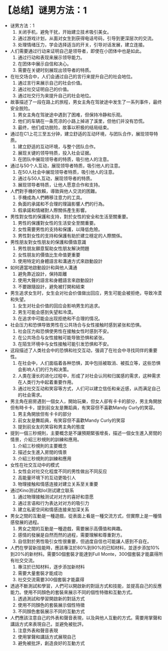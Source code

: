 # 【总结】谜男方法：1

-   谜男方法：1
    1.  关闭手机，避免干扰，开始建立技术吸引美女。
    2.  通过游戏计划，从面对女生到获得电话号码，引导到更深层次的交流。
    3.  处理情绪压力，学会选择适当的开关，引导对话发展，建立连接。
-   人们需要通过行动来证明自己是领导者，即使在小团体中也是如此。
    1.  通过行动和表现来展示领导能力。
    2.  在团体中展示自信和决心。
    3.  需要在关键时刻展现出领导者的特质。
-   在社交场合中，人们会通过自己的言行来提升自己的社会地位。
    1.  通过言行来展示自己的社会价值。
    2.  通过社交证明自己的价值。
    3.  通过社交行为来提升自己的社会地位。
-   故事描述了一段在路上的旅程，男女主角在驾驶途中发生了一系列事件，最终安全脱险。
    1.  男女主角在驾驶途中遇到了困难，但保持冷静和乐观。
    2.  他们的车辆在一条荒凉的小路上掉进了溪里，但他们并没有恐慌。
    3.  最终，他们成功脱险，故事以积极的结局结束。
-   通过在C1上花三至五分钟，建立舒适的互动环境，与团队合作，展现领导特质。
    1.  建立舒适的互动环境，与整个团队合作。
    2.  展现关键的领导特质，投入社会证据。
    3.  在团队中展现领导者的特质，吸引他人的注意。
-   通过与50个人互动，展现领导者特质，吸引他人的注意。
    1.  在50人社会中展现领导者特质，吸引他人的注意。
    2.  通过与50人互动，展现领导者的特质。
    3.  展现领导者特质，让他人愿意合作和支持。
-   人們對手機的依賴，導致與他人交流的困難。
    1.  手機成為人們轉移注意力的工具。
    2.  負面的承諾和不合理的理論影響人們的行為。
    3.  假承諾和情緒對人際關係產生影響。
-   男性對女性的保護和支持，對於女性的安全和生活至關重要。
    1.  男性的保護對女性的生活安全至關重要。
    2.  女性需要男性的支持和保護，以降低危險。
    3.  男性對女性的支持和保護有助於建立穩定的人際關係。
-   男性朋友對女性朋友的保護和價值意識
    1.  男性朋友願意幫助女性朋友解決問題
    2.  女性朋友的價值比生命值更重要
    3.  使用特定的身體語言和溝通方式來啟動設計
-   如何適當地啟動設計和與他人溝通
    1.  避免靠近設計，保持距離
    2.  使用大聲的語言和身體語言來啟動設計
    3.  不要跟隨設計，避免被打開和結束
-   男生追求女生时，女生会对社会价值做出回应，男生可能会被拒绝，导致冷漠和失望。
    1.  女生对社会价值的回应会影响男生的追求。
    2.  男生可能会感到失望和冷漠。
    3.  在追求中可能会出现拒绝和不合理的情况。
-   社会压力和恐惧导致男性在公共场合与女性接触时感到紧张和恐惧。
    1.  社会压力和恐惧使男性在接触女性时感到不安。
    2.  在公共场合与女性接触可能导致恐惧和紧张。
    3.  在陌生环境中与女性接触可能引发恐惧和不安。
-   这段描述了人类社会中的恐惧和社交互动，强调了在社会中寻找同伴的重要性。
    1.  在社会中，人们面临着各种恐惧，其中包括被取消、被孤立等，这些恐惧会影响人们的行为和决策。
    2.  人类在漫长的进化过程中，形成了对社会认同和归属感的需求，这种需求在人类行为中起着重要作用。
    3.  通过社交互动和笑容等方式，人们可以建立信任和亲近感，从而满足自己的社会需求。
-   男主角在廚房遇到一個女人，開始玩樂，但女人卻有卡卡的部分，男主角開放但有時卡卡，提到前女友是舞蹈員，有笑容但不喜歡Mandy Curly的笑容。
    1.  男主角開放但有卡卡的部分
    2.  前女友是舞蹈員，有笑容但不喜歡Mandy Curly的笑容
    3.  提到前女友的笑容和男主角的態度
-   提到一個三秒規則，主要概念是不讓預期緊張增長，描述一個女生進入房間的情景，介紹三秒規則的訓練和應用。
    1.  介紹三秒規則的主要概念
    2.  描述女生進入房間的情景
    3.  介紹三秒規則的訓練和應用
-   女性在社交互动中的模式
    1.  女性会对社交化程度不同的男性做出不同反应
    2.  高能量环境下的互动更吸引人
    3.  物理接触和情感连接对建立关系至关重要
-   通过Kino测试和IoI测试建立联系
    1.  通过物理接触测试对对方的喜好和意愿
    2.  通过言语和行为表达对对方的吸引力
    3.  建立私密空间和情感连接来加深关系
-   男女之間的互動是一種遊戲，從表面上看是一種交流方式，但實際上是一種情感發展的過程。
    1.  男女之間的互動是一種遊戲，需要展示高價值和興趣。
    2.  感情的發展是自然而然的過程，需要理解和尊重對方。
    3.  自信對於男性吸引女性很重要，但過度自信也可能讓人感到不自在。
-   人們在學習新技能時，應該專注於80%到90%的已知材料，並逐步添加10%到20%的新材料。需要50個套裝才能達到Full Monte，300個套裝才能贏得所有社交交流。
    1.  專注於已知材料，逐步添加新材料
    2.  需要大量套裝才能成功
    3.  社交交流需要300個套裝才能贏得
-   透過不斷測試和學習，人們可以開啟新的對話方式和技能，並提高自己的反應能力。使用不同顏色的套裝來展示不同的個性特徵和互動方式。
    1.  透過測試和學習開啟新的對話方式
    2.  使用不同顏色的套裝展示個性特徵
    3.  不同顏色套裝展示不同的互動方式
-   人們應該注意自己的外表和聲音表現，以及與他人互動的方式。需要用掌聲和講話方式來表現自己，並避免被批評。
    1.  注意外表和聲音表現
    2.  使用掌聲和講話方式展現自己
    3.  避免被批評，創造良好的互動方式